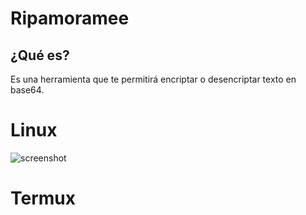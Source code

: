 # Ripamoramee

## ¿Qué es?
Es una herramienta que te permitirá encriptar o desencriptar texto en base64.

# Linux
![screenshot](https://github.com/Defalt00FFFF/Ripamoramee/blob/main/Screenshot%20from%202022-12-21%2022-08-33.png)

# Termux

